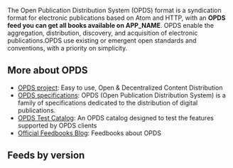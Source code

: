 The Open Publication Distribution System (OPDS) format is a syndication format for electronic publications based on Atom and HTTP, with an **OPDS feed you can get all books available on APP_NAME**. OPDS enable the aggregation, distribution, discovery, and acquisition of electronic publications.OPDS use existing or emergent open standards and conventions, with a priority on simplicity.

## More about OPDS

- [OPDS project](https://opds.io/index.html): Easy to use, Open & Decentralized Content Distribution
- [OPDS specifications](https://specs.opds.io/): OPDS (Open Publication Distribution System) is a family of specifications dedicated to the distribution of digital publications.
- [OPDS Test Catalog](https://feedbooks.github.io/opds-test-catalog/): An OPDS catalog designed to test the features supported by OPDS clients
- [Official Feedbooks Blog](https://blog.feedbooks.com/index.php/2010/03/05/powered-by-opds/): Feedbooks about OPDS

## Feeds by version
